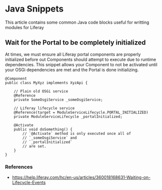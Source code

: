 # Java Snippets

This article contains some common Java code blocks useful for writting modules for 
Liferay

## Wait for the Portal to be completely initialized

At times, we must ensure all Liferay portal components are properly initialized before out 
Components should attempt to execute due to runtime dependencies.  This snippet allows your 
Component to not be activated until your OSGi dependencies are met and the Portal is 
done initializing.

```
@Component
public class MyXyz implements XyzApi {

    // Plain old OSGi service
    @Reference
    private SomeOsgiService _someOsgiService;

    // Liferay lifecycle service
    @Reference(target = ModuleServiceLifecycle.PORTAL_INITIALIZED)
    private ModuleServiceLifecycle _portalInitialized;

    @Activate
    public void doSomething() {
        // `@Activate` method is only executed once all of
        // `_someOsgiService` and
        // `_portalInitialized`
        // are set.
    }
}
```

### References

* https://help.liferay.com/hc/en-us/articles/360018168631-Waiting-on-Lifecycle-Events
